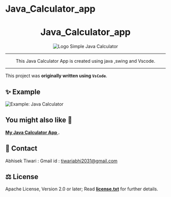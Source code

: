 # Java_Calculator_app

<div align="center">

# Java_Calculator_app


![Logo Simple Java Calculator](logo.png)

---

This Java Calculator App is created using java ,swing and Vscode.

---

</div>

This project was **originally written using `VsCode`**.


## :sparkles: Example

![Example: Java Calculator](Screenshot.png)


## You might also like :monocle_face:

**[My Java Calculator App ](https://github.com/abhishek-203/Java_Calculator_app).**



## 📮 Contact

Abhisek Tiwari :
Gmail id : tiwariabhi2031@gmail.com


## ⚖️ License

Apache License, Version 2.0 or later; Read **[license.txt](./license.txt)** for further details.
